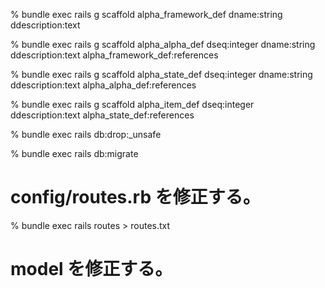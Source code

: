 % bundle exec rails g scaffold alpha_framework_def dname:string ddescription:text

% bundle exec rails g scaffold alpha_alpha_def dseq:integer dname:string ddescription:text alpha_framework_def:references

% bundle exec rails g scaffold alpha_state_def dseq:integer dname:string ddescription:text alpha_alpha_def:references

% bundle exec rails g scaffold alpha_item_def dseq:integer ddescription:text alpha_state_def:references

% bundle exec rails db:drop:_unsafe

% bundle exec rails db:migrate

# config/routes.rb を修正する。

% bundle exec rails routes > routes.txt

# model を修正する。